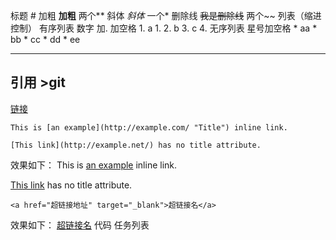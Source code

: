 标题   #
加粗  **加粗**      两个**
斜体 *斜体*      一个*
删除线  ~~我是删除线~~     两个~~
列表（缩进控制）
	有序列表   数字 加.   加空格
	1. a
		1. 
	2. b
	3. c
	4. 
	无序列表  星号加空格
	* aa
	* bb
	* cc
	* dd
	* ee
	
  ------------------------------
  
	
引用 >git
---



[链接](https://baidu.com/) 
```text
This is [an example](http://example.com/ "Title") inline link.

[This link](http://example.net/) has no title attribute.
```

效果如下： This is [an example](http://example.com/) inline link.

[This link](http://taocarts.net/) has no title attribute.

```text
<a href="超链接地址" target="_blank">超链接名</a>
```

效果如下： [超链接名](https://zhuanlan.zhihu.com/%E8%B6%85%E9%93%BE%E6%8E%A5%E5%9C%B0%E5%9D%80)
代码
任务列表